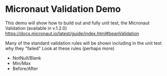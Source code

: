 # Micronaut Validation Demo

This demo will show how to build out and fully unit test, the Micronaut Validation (available in v.1.2.0)
<https://docs.micronaut.io/latest/guide/index.html#beanValidation>

Many of the standard validation rules will be shown including in the unit test why they "failed"
Look at these rules (perhaps more)

* NotNull/Blank
* Min/Max
* Before/After
